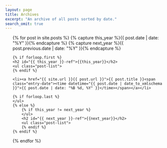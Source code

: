 ```yaml
---
layout: page
title: Archives
excerpt: "An archive of all posts sorted by date."
search_omit: true
---
```


<ul class="post-list">
{% for post in site.posts  %}
    {% capture this_year %}{{ post.date | date: "%Y" }}{% endcapture %}
    {% capture next_year %}{{ post.previous.date | date: "%Y" }}{% endcapture %}

    {% if forloop.first %}
    <h2 id="{{ this_year }}-ref">{{this_year}}</h2>
    <ul class="post-list">
    {% endif %}

    <li><a href="{{ site.url }}{{ post.url }}">{{ post.title }}<span class="entry-date"><time datetime="{{ post.date | date_to_xmlschema }}">{{ post.date | date: "%B %d, %Y" }}</time></span></a></li>

    {% if forloop.last %}
    </ul>
    {% else %}
        {% if this_year != next_year %}
        </ul>
        <h2 id="{{ next_year }}-ref">{{next_year}}</h2>
        <ul class="post-list">
        {% endif %}
    {% endif %}
{% endfor %}
</ul>

